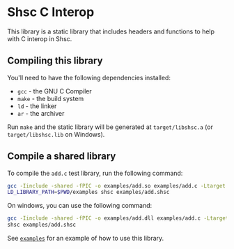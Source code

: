 # Shsc C Interop
This library is a static library that includes headers and functions to help with C interop in Shsc.

## Compiling this library

You'll need to have the following dependencies installed:
- `gcc` - the GNU C Compiler
- `make` - the build system
- `ld` - the linker
- `ar` - the archiver

Run `make` and the static library will be generated at `target/libshsc.a` (or `target/libshsc.lib` on Windows).

## Compile a shared library

To compile the `add.c` test library, run the following command:
```sh
gcc -Iinclude -shared -fPIC -o examples/add.so examples/add.c -Ltarget -lshsc
LD_LIBRARY_PATH=$PWD/examples shsc examples/add.shsc
```

On windows, you can use the following command:
```sh
gcc -Iinclude -shared -fPIC -o examples/add.dll examples/add.c -Ltarget -lshsc
shsc examples/add.shsc
```

See [`examples`](examples/) for an example of how to use this library.
